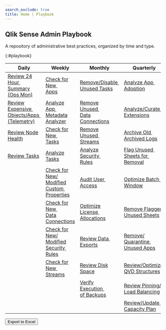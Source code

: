 ```yaml
---
search_exclude: true
title: Home | Playbook
---
```


## Qlik Sense Admin Playbook

A repository of administrative best practices, organized by time and type.

{:#playbook}

| Daily                                                                                             | Weekly                                                                                                             | Monthly                                                                                                              | Quarterly                                                                                                   | Yearly                                                                                                      |
|---------------------------------------------------------------------------------------------------|--------------------------------------------------------------------------------------------------------------------|----------------------------------------------------------------------------------------------------------------------|-------------------------------------------------------------------------------------------------------------|-------------------------------------------------------------------------------------------------------------|
| [Review 24 Hour&nbsp;<br>Summary (Ops Mon)](docs/system_spot_check/24_hour_summary.md)            | [Check for New&nbsp;<br>Apps](docs/asset_management/apps/check_new_apps.md)                                        | [Remove/Disable&nbsp;<br>Unused Tasks](docs/asset_management/tasks/remove_disable_unused_tasks.md)                   | [Analyze App&nbsp;<br>Adoption](docs/asset_management/apps/analyze_app_adoption.md)                         | [Plan Disaster&nbsp;<br>Recovery](docs/system_planning/plan_disaster_recovery.md)                           |
| [Review Expensive&nbsp;<br>Objects/Apps&nbsp;<br>(Telemetry)](docs/system_spot_check/telemetry.md)| [Analyze App&nbsp;<br>Metadata Analyzer](docs/asset_management/apps/analyze_app_metadata_analyzer.md)              | [Remove Unused&nbsp;<br>Data Connections](docs/asset_management/data_connections/remove_unused_data_connections.md)  | [Analyze/Curate&nbsp;<br>Extensions](docs/asset_management/extensions/analyze_curate_extensions.md)                    | [Plan/Review&nbsp;<br>Upgrade Strategy](docs/system_planning/plan_review_upgrade_strategy.md)               |
| [Review Node Health](docs/system_spot_check/nodes.md)                                             | [Check for New&nbsp;<br>Tasks](docs/asset_management/tasks/new_tasks.md)                                           | [Remove Unused&nbsp;<br>Streams](docs/asset_management/streams/remove_unused_streams.md)                             | [Archive Old&nbsp;<br>Archived Logs](docs/backup_and_archiving/archive_old_archived_logs.md)                | [Practice Recovery&nbsp;<br>Processes](docs/system_planning/practice_recovery_processes.md)                 |
| [Review Tasks](docs/system_spot_check/tasks.md)                                                   | [Analyze Tasks](docs/asset_management/tasks/analyze_tasks.md)                                                      | [Analyze Security&nbsp;<br>Rules](docs/asset_management/security_rules/analyze_security_rules.md)                    | [Flag Unused&nbsp;<br>Sheets for&nbsp;<br>Removal](docs/asset_management/apps/notification_unused_sheets.md)| [Review&nbsp;<br>Architecture/Scale&nbsp;<br>Plan](docs/system_planning/review_architecture_scale_plan.md)  |
|                                                                                                   | [Check for New/<br>Modified Custom&nbsp;<br>Properties](docs/asset_management/custom_properties/custom_properties.md)| [Audit User&nbsp;<br>Access](docs/audit/audit_user_access.md)                                                        | [Optimize Batch&nbsp;<br>Window](docs/system_planning/optimize_batch_window.md)                             |                                                                                                             |
|                                                                                                   | [Check for New&nbsp;<br>Data Connections](docs/asset_management/data_connections/check_new_data_connections.md)    | [Optimize License&nbsp;<br>Allocations](docs/licensing/optimize_license_allocations.md)                              | [Remove Flagged&nbsp;<br>Unused Sheets](docs/asset_management/apps/remove_unused_private_sheets.md)         |                                                                                                             |
|                                                                                                   | [Check for New/<br>Modified Security&nbsp;<br>Rules](docs/asset_management/security_rules/check_security_rules.md) | [Review Data&nbsp;<br>Exports](docs/audit/review_data_exports.md)                                                    | [Remove/<br>Quarantine&nbsp;<br>Unused Apps](docs/asset_management/apps/remove_quarantine_unused_apps.md)   |                                                                                                             |
|                                                                                                   | [Check for New&nbsp;<br>Streams](docs/asset_management/streams/check_new_streams.md)                               | [Review Disk Space](docs/system_planning/review_disk_space.md)                                                       | [Review/Optimize&nbsp;<br>QVD Structures](docs/asset_management/qvds/review_optimize_qvd_structures.md)     |                                                                                                             |
|                                                                                                   | 																							                         | [Verify Execution&nbsp;<br>of Backups](docs/backup_and_archiving/verify_backup_execution.md)                         | [Review Pinning/<br>Load Balancing](docs/asset_management/apps/review_pinning_load_balancing.md)                 |                                                                                                             |
|                                                                                                   |                                                                                                                    |                                                                                                                      | [Review/Update&nbsp;<br>Capacity Plan](docs/system_planning/review_update_capacity_plan.md)                 |                                                                                                             |


<button id="button-a" class="btn btn-primary" onclick="exportToExcel('playbook')">Export to Excel</button>    
